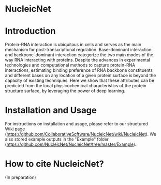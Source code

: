 # NucleicNet
# Introduction
Protein-RNA interaction is ubiquitous in cells and serves as the main mechanism for post-transcriptional regulation. Base-dominant interaction and backbone-dominant interaction categorize the two main modes of the way RNA interacting with proteins. Despite the advances in experimental technologies and computational methods to capture protein-RNA interactions, estimating binding preference of RNA backbone constituents and different bases on any location of a given protein surface is beyond the capacity of existing techniques. Here we show that these attributes can be predicted from the local physicochemical characteristics of the protein structure surface, by leveraging the power of deep learning. 

# Installation and Usage
For instructions on installation and usage, please refer to our structured Wiki page (https://github.com/CollaborativeSoftware/NucleicNet/wiki/NucleicNet). We also stored example outputs in the "Example" folder (https://github.com/NucleicNet/NucleicNet/tree/master/Example).

# How to cite NucleicNet?
(In preparation)

	
